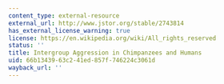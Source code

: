 ```yaml
---
content_type: external-resource
external_url: http://www.jstor.org/stable/2743814
has_external_license_warning: true
license: https://en.wikipedia.org/wiki/All_rights_reserved
status: ''
title: Intergroup Aggression in Chimpanzees and Humans
uid: 66b13439-63c2-41ed-857f-746224c3061d
wayback_url: ''
---
```

